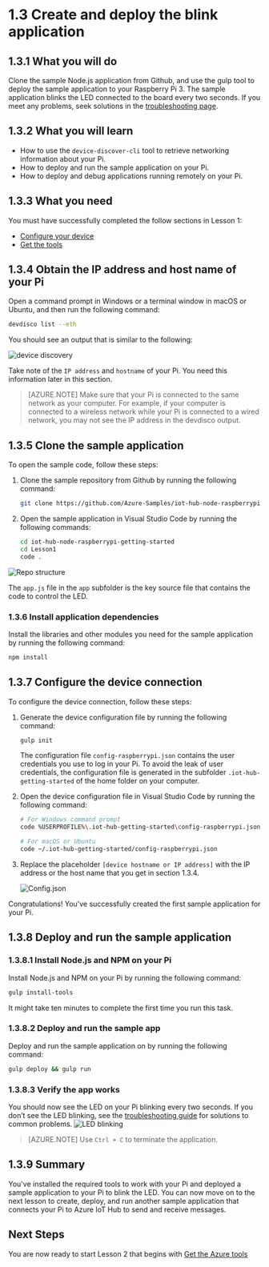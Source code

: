 <properties
 pageTitle="Create and deploy the blink application | Microsoft Azure"
 description="Clone the sample Node.js application from Github, and gulp to deploy this application to your Raspberry Pi 3 board. This sample application blinks the LED connected to the board every two seconds."
 services="iot-hub"
 documentationCenter=""
 authors="shizn"
 manager="timlt"
 tags=""
 keywords=""/>

<tags
 ms.service="iot-hub"
 ms.devlang="multiple"
 ms.topic="article"
 ms.tgt_pltfrm="na"
 ms.workload="na"
 ms.date="10/21/2016"
 ms.author="xshi"/>

# <a name="13-create-and-deploy-the-blink-application"></a>1.3 Create and deploy the blink application

## <a name="131-what-you-will-do"></a>1.3.1 What you will do

Clone the sample Node.js application from Github, and use the gulp tool to deploy the sample application to your Raspberry Pi 3. The sample application blinks the LED connected to the board every two seconds. If you meet any problems, seek solutions in the [troubleshooting page](iot-hub-raspberry-pi-kit-node-troubleshooting.md).

## <a name="132-what-you-will-learn"></a>1.3.2 What you will learn

- How to use the `device-discover-cli` tool to retrieve networking information about your Pi.
- How to deploy and run the sample application on your Pi.
- How to deploy and debug applications running remotely on your Pi.

## <a name="133-what-you-need"></a>1.3.3 What you need

You must have successfully completed the follow sections in Lesson 1:

- [Configure your device](iot-hub-raspberry-pi-kit-node-lesson1-configure-your-device.md)
- [Get the tools](iot-hub-raspberry-pi-kit-node-lesson1-get-the-tools-win32.md)

## <a name="134-obtain-the-ip-address-and-host-name-of-your-pi"></a>1.3.4 Obtain the IP address and host name of your Pi

Open a command prompt in Windows or a terminal window in macOS or Ubuntu, and then run the following command:

```bash
devdisco list --eth
```

You should see an output that is similar to the following:

![device discovery](media/iot-hub-raspberry-pi-lessons/lesson1/device_discovery.png)

Take note of the `IP address` and `hostname` of your Pi. You need this information later in this section.

> [AZURE.NOTE] Make sure that your Pi is connected to the same network as your computer. For example, if your computer is connected to a wireless network while your Pi is connected to a wired network, you may not see the IP address in the devdisco output.

## <a name="135-clone-the-sample-application"></a>1.3.5 Clone the sample application

To open the sample code, follow these steps:

1. Clone the sample repository from Github by running the following command:

    ```bash
    git clone https://github.com/Azure-Samples/iot-hub-node-raspberrypi-getting-started.git
    ```

2. Open the sample application in Visual Studio Code by running the following commands:

    ```bash
    cd iot-hub-node-raspberrypi-getting-started
    cd Lesson1
    code .
    ```

![Repo structure](media/iot-hub-raspberry-pi-lessons/lesson1/vscode-blink-mac.png)

The `app.js` file in the `app` subfolder is the key source file that contains the code to control the LED.

### <a name="136-install-application-dependencies"></a>1.3.6 Install application dependencies

Install the libraries and other modules you need for the sample application by running the following command:

```bash
npm install
```

## <a name="137-configure-the-device-connection"></a>1.3.7 Configure the device connection

To configure the device connection, follow these steps:

1. Generate the device configuration file by running the following command:

    ```bash
    gulp init
    ```

    The configuration file `config-raspberrypi.json` contains the user credentials you use to log in your Pi. To avoid the leak of user credentials, the configuration file is generated in the subfolder `.iot-hub-getting-started` of the home folder on your computer.

2. Open the device configuration file in Visual Studio Code by running the following command:

    ```bash
    # For Windows command prompt
    code %USERPROFILE%\.iot-hub-getting-started\config-raspberrypi.json

    # For macOS or Ubuntu
    code ~/.iot-hub-getting-started/config-raspberrypi.json
    ```

3. Replace the placeholder `[device hostname or IP address]` with the IP address or the host name that you get in section 1.3.4.

    ![Config.json](media/iot-hub-raspberry-pi-lessons/lesson1/vscode-config-mac.png)

Congratulations! You've successfully created the first sample application for your Pi.

## <a name="138-deploy-and-run-the-sample-application"></a>1.3.8 Deploy and run the sample application

### <a name="1381-install-nodejs-and-npm-on-your-pi"></a>1.3.8.1 Install Node.js and NPM on your Pi

Install Node.js and NPM on your Pi by running the following command:

```bash
gulp install-tools
```

It might take ten minutes to complete the first time you run this task.

### <a name="1382-deploy-and-run-the-sample-app"></a>1.3.8.2 Deploy and run the sample app

Deploy and run the sample application on by running the following command:

```bash
gulp deploy && gulp run
```

### <a name="1383-verify-the-app-works"></a>1.3.8.3 Verify the app works

You should now see the LED on your Pi blinking every two seconds.  If you don’t see the LED blinking, see the [troubleshooting guide](iot-hub-raspberry-pi-kit-node-troubleshooting.md) for solutions to common problems.
![LED blinking](media/iot-hub-raspberry-pi-lessons/lesson1/led_blinking.jpg)

> [AZURE.NOTE] Use `Ctrl + C` to terminate the application.

## <a name="139-summary"></a>1.3.9 Summary

You've installed the required tools to work with your Pi and deployed a sample application to your Pi to blink the LED. You can now move on to the next lesson to create, deploy, and run another sample application that connects your Pi to Azure IoT Hub to send and receive messages.

## <a name="next-steps"></a>Next Steps

You are now ready to start Lesson 2 that begins with [Get the Azure tools](iot-hub-raspberry-pi-kit-node-lesson2-get-azure-tools-win32.md)
